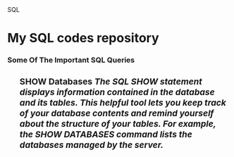 <!DOCTYPE html>
<html>
  <head>
    SQL
    <head>
      <body>
        <h1>My SQL codes repository</h1>
        <div id="introduction">
          <h3>Some Of The Important SQL Queries<h3>
            <ol>
            <h3>SHOW Databases
              <em>The SQL SHOW statement displays information contained in the database and its tables. This helpful tool lets you keep track of your database contents and remind yourself about the structure of your tables.
For example, the SHOW DATABASES command lists the databases managed by the server.</em></h3>
              </ol>
  </div>
 </body>      
</html>

